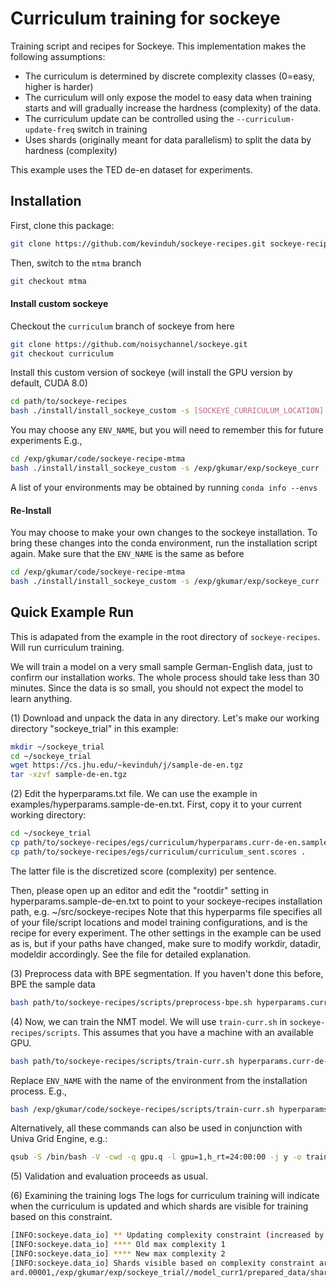 # Curriculum training for sockeye
Training script and recipes for Sockeye.
This implementation makes the following assumptions:
- The curriculum is determined by discrete complexity classes (0=easy, higher is harder)
- The curriculum will only expose the model to easy data when training starts and will gradually increase the hardness (complexity) of the data.
- The curriculum update can be controlled using the `--curriculum-update-freq` switch in training
- Uses shards (originally meant for data parallelism) to split the data by hardness (complexity)

This example uses the TED de-en dataset for experiments.

## Installation
First, clone this package: 
```bash
git clone https://github.com/kevinduh/sockeye-recipes.git sockeye-recipes
```
Then, switch to the `mtma` branch
```bash
git checkout mtma
```

#### Install custom sockeye
Checkout the `curriculum` branch of sockeye from here
```bash
git clone https://github.com/noisychannel/sockeye.git
git checkout curriculum
```

Install this custom version of sockeye (will install the GPU version by default, CUDA 8.0)
```bash
cd path/to/sockeye-recipes
bash ./install/install_sockeye_custom -s [SOCKEYE_CURRICULUM_LOCATION] -e [ENV_NAME]
```

You may choose any `ENV_NAME`, but you will need to remember this for future experiments
E.g.,
```bash
cd /exp/gkumar/code/sockeye-recipe-mtma
bash ./install/install_sockeye_custom -s /exp/gkumar/exp/sockeye_curr -e curriculum
```

A list of your environments may be obtained by running `conda info --envs`

#### Re-Install

You may choose to make your own changes to the sockeye installation. To bring these changes into the conda environment, run the installation script again.
Make sure that the `ENV_NAME` is the same as before
```bash
cd /exp/gkumar/code/sockeye-recipe-mtma
bash ./install/install_sockeye_custom -s /exp/gkumar/exp/sockeye_curr -e curriculum
```

## Quick Example Run
This is adapated from the example in the root directory of `sockeye-recipes`. Will run curriculum training.

We will train a model on a very small sample German-English data, just to confirm our installation works. The whole process should take less than 30 minutes. Since the data is so small, you should not expect the model to learn anything. 

(1) Download and unpack the data in any directory. Let's make our working directory "sockeye_trial" in this example:
```bash
mkdir ~/sockeye_trial
cd ~/sockeye_trial
wget https://cs.jhu.edu/~kevinduh/j/sample-de-en.tgz
tar -xzvf sample-de-en.tgz
```

(2) Edit the hyperparams.txt file. We can use the example in examples/hyperparams.sample-de-en.txt. First, copy it to your current working directory:

```bash
cd ~/sockeye_trial
cp path/to/sockeye-recipes/egs/curriculum/hyperparams.curr-de-en.sample.txt .
cp path/to/sockeye-recipes/egs/curriculum/curriculum_sent.scores .
```

The latter file is the discretized score (complexity) per sentence.

Then, please open up an editor and edit the "rootdir" setting in hyperparams.sample-de-en.txt
to point to your sockeye-recipes installation path, e.g. ~/src/sockeye-recipes
Note that this hyperparms file specifies all of your file/script locations and model training configurations, and is the recipe for every experiment. 
The other settings in the example can be used as is, but if your paths have changed, make sure to modify workdir, datadir, modeldir accordingly. See the file for detailed explanation.

(3) Preprocess data with BPE segmentation. 
If you haven't done this before, BPE the sample data

```bash
bash path/to/sockeye-recipes/scripts/preprocess-bpe.sh hyperparams.curr-de-en.sample.txt
```

(4) Now, we can train the NMT model. We will use `train-curr.sh` in `sockeye-recipes/scripts`. This assumes that you have a machine with an available GPU.

```bash
bash path/to/sockeye-recipes/scripts/train-curr.sh hyperparams.curr-de-en.sample.txt ENV_NAME
```
Replace `ENV_NAME` with the name of the environment from the installation process. E.g.,
```bash
bash /exp/gkumar/code/sockeye-recipes/scripts/train-curr.sh hyperparams.curr-de-en.sample.txt curriculum
```

Alternatively, all these commands can also be used in conjunction with Univa Grid Engine, e.g.:
```bash
qsub -S /bin/bash -V -cwd -q gpu.q -l gpu=1,h_rt=24:00:00 -j y -o train.log path/to/sockeye-recipes/scripts/train-curr.sh hyperparams.curr-de-en.sample.txt curriculum
```

(5) Validation and evaluation proceeds as usual.

(6) Examining the training logs
The logs for curriculum training will indicate when the curriculum is updated and which shards are visible for training based on this constraint.
```bash
[INFO:sockeye.data_io] ** Updating complexity constraint (increased by 1)
[INFO:sockeye.data_io] **** Old max complexity 1
[INFO:sockeye.data_io] **** New max complexity 2
[INFO:sockeye.data_io] Shards visible based on complexity constraint are: /exp/gkumar/exp/sockeye_trial//model_curr1/prepared_data/shard.00000,/exp/gkumar/exp/sockeye_trial//model_curr1/prepared_data/sh
ard.00001,/exp/gkumar/exp/sockeye_trial//model_curr1/prepared_data/shard.00002
```
